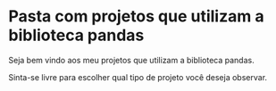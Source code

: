 # Pasta com projetos que utilizam a biblioteca pandas

Seja bem vindo aos meu projetos que utilizam a biblioteca pandas.

Sinta-se livre para escolher qual tipo de projeto você deseja observar.
